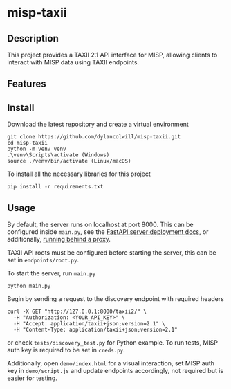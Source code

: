 # misp-taxii

## Description

This project provides a TAXII 2.1 API interface for MISP, allowing clients to interact with MISP data using TAXII endpoints.

## Features

## Install
Download the latest repository and create a virtual environment
```
git clone https://github.com/dylancolwill/misp-taxii.git
cd misp-taxii
python -m venv venv
.\venv\Scripts\activate (Windows)
source ./venv/bin/activate (Linux/macOS)
```

To install all the necessary libraries for this project
```
pip install -r requirements.txt
```

## Usage
By default, the server runs on localhost at port 8000. This can be configured inside `main.py`, see the [FastAPI server deployment docs](https://fastapi.tiangolo.com/deployment/manually/#run-the-server-program), or additionally, [running behind a proxy](https://fastapi.tiangolo.com/ja/advanced/behind-a-proxy/).


TAXII API roots must be configured before starting the server, this can be set in `endpoints/root.py`.


To start the server, run `main.py`
```
python main.py
```


Begin by sending a request to the discovery endpoint with required headers
```
curl -X GET "http://127.0.0.1:8000/taxii2/" \
  -H "Authorization: <YOUR_API_KEY>" \
  -H "Accept: application/taxii+json;version=2.1" \
  -H "Content-Type: application/taxii+json;version=2.1"
```
or check `tests/discovery_test.py` for Python example. To run tests, MISP auth key is required to be set in `creds.py`.



Additionally, open `demo/index.html` for a visual interaction, set MISP auth key in `demo/script.js` and update endpoints accordingly, not required but is easier for testing.

